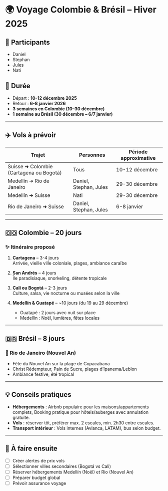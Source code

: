 
# 🌍 Voyage Colombie & Brésil – Hiver 2025

## 👥 Participants
- Daniel
- Stephan
- Jules
- Nati

## 📅 Durée
- Départ : **10-12 décembre 2025**
- Retour : **6-8 janvier 2026**
- **3 semaines en Colombie (10–30 décembre)**
- **1 semaine au Brésil (30 décembre – 6/7 janvier)**

---

## ✈️ Vols à prévoir
| Trajet | Personnes | Période approximative |
|-------|-----------|------------------------|
| Suisse ➜ Colombie (Cartagena ou Bogotá) | Tous | 10-12 décembre |
| Medellín ➜ Rio de Janeiro | Daniel, Stephan, Jules | 29-30 décembre |
| Medellín ➜ Suisse | Nati | 29-30 décembre |
| Rio de Janeiro ➜ Suisse | Daniel, Stephan, Jules | 6-8 janvier |

---

## 🇨🇴 Colombie – 20 jours

### ✨ Itinéraire proposé

1. **Cartagena** – 3-4 jours  
   Arrivée, vieille ville coloniale, plages, ambiance caraïbe

2. **San Andrés** – 4 jours  
   Île paradisiaque, snorkeling, détente tropicale

3. **Cali ou Bogotá** – 2-3 jours  
   Culture, salsa, vie nocturne ou musées selon la ville

4. **Medellín & Guatapé** – ~10 jours (du 19 au 29 décembre)  
   - Guatapé : 2 jours avec nuit sur place  
   - Medellín : Noël, lumières, fêtes locales

---

## 🇧🇷 Brésil – 8 jours

### 🎉 Rio de Janeiro (Nouvel An)
- Fête du Nouvel An sur la plage de Copacabana
- Christ Rédempteur, Pain de Sucre, plages d’Ipanema/Leblon
- Ambiance festive, été tropical

---

## 💡 Conseils pratiques

- **Hébergements** : Airbnb populaire pour les maisons/appartements complets, Booking pratique pour hôtels/auberges avec annulation gratuite.
- **Vols** : réserver tôt, préférer max. 2 escales, min. 2h30 entre escales.
- **Transport intérieur** : Vols internes (Avianca, LATAM), bus selon budget.

---

## 📌 À faire ensuite
- [ ] Créer alertes de prix vols
- [ ] Sélectionner villes secondaires (Bogotá vs Cali)
- [ ] Réserver hébergements Medellín (Noël) et Rio (Nouvel An)
- [ ] Préparer budget global
- [ ] Prévoir assurance voyage
